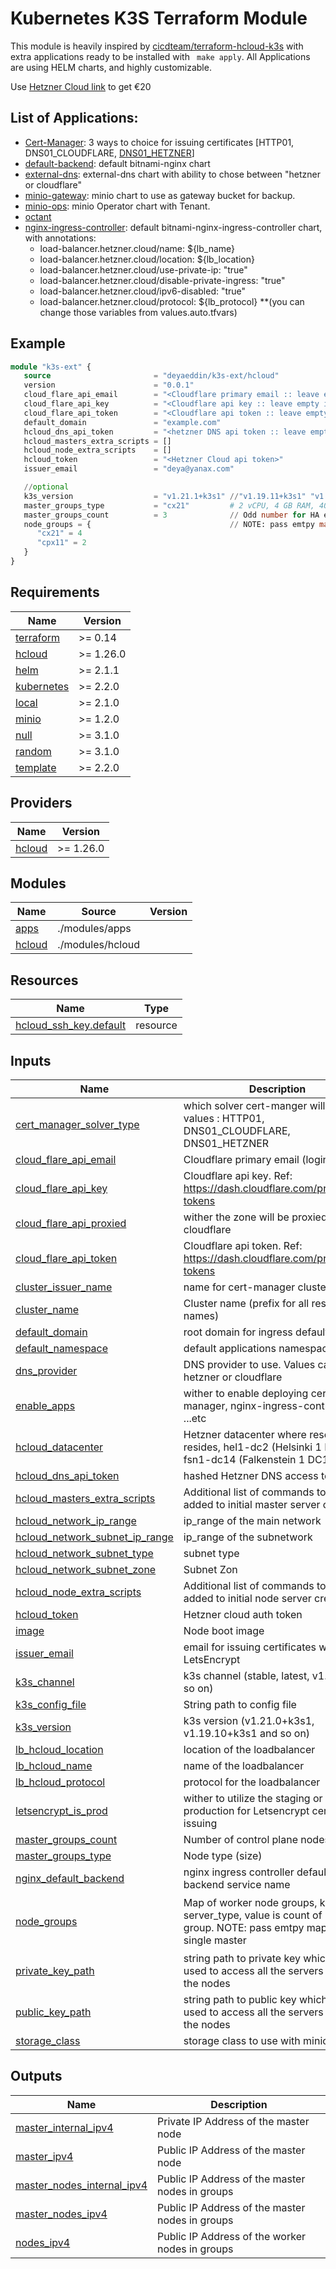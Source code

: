 
# Kubernetes K3S Terraform Module
This module is heavily inspired by [cicdteam/terraform-hcloud-k3s](https://github.com/cicdteam/terraform-hcloud-k3s) with extra applications ready to be installed with ``` make apply```. All Applications are using HELM charts, and highly customizable.

Use [Hetzner Cloud link](https://hetzner.cloud/?ref=6PAAEo0epOOA) to get €20  

## List of Applications:
 - [Cert-Manager](https://cert-manager.io/): 3 ways to choice for issuing certificates [HTTP01, DNS01_CLOUDFLARE, [DNS01_HETZNER](https://github.com/deyaeddin/cert-manager-webhook-hetzner)]
 - [default-backend](https://github.com/bitnami/charts/tree/master/bitnami/nginx): default bitnami-nginx chart
 - [external-dns](https://github.com/bitnami/charts/tree/master/bitnami/external-dns):  external-dns chart with ability to chose between "hetzner or cloudflare"
 - [minio-gateway](https://github.com/bitnami/charts/tree/master/bitnami/minio):  minio chart to use as gateway bucket for backup.
 - [minio-ops](https://github.com/minio/operator):  minio Operator chart with Tenant. 
 - [octant](https://github.com/aleveille/octant-dashboard-turnkey)
 - [nginx-ingress-controller](https://github.com/bitnami/charts/tree/master/bitnami/nginx-ingress-controller): default bitnami-nginx-ingress-controller chart, with annotations:
   - load-balancer.hetzner.cloud/name: ${lb_name}
   - load-balancer.hetzner.cloud/location: ${lb_location}
   - load-balancer.hetzner.cloud/use-private-ip: "true"
   - load-balancer.hetzner.cloud/disable-private-ingress: "true"
   - load-balancer.hetzner.cloud/ipv6-disabled: "true"
   - load-balancer.hetzner.cloud/protocol: ${lb_protocol}
**(you can change those variables from values.auto.tfvars)


## Example
```terraform
module "k3s-ext" {
   source                       = "deyaeddin/k3s-ext/hcloud"
   version                      = "0.0.1"
   cloud_flare_api_email        = "<Cloudflare primary email :: leave empty if you are using Hetzner>"
   cloud_flare_api_key          = "<Cloudflare api key :: leave empty if you are using Hetzner>"
   cloud_flare_api_token        = "<Cloudflare api token :: leave empty if you are using Hetzner>"
   default_domain               = "example.com"
   hcloud_dns_api_token         = "<hetzner DNS api token :: leave empty if you are using Cloudflare>"
   hcloud_masters_extra_scripts = []
   hcloud_node_extra_scripts    = []
   hcloud_token                 = "<Hetzner Cloud api token>"
   issuer_email                 = "deya@yanax.com"

   //optional
   k3s_version                  = "v1.21.1+k3s1" //"v1.19.11+k3s1" "v1.20.7+k3s1" "v1.21.1+k3s1"
   master_groups_type           = "cx21"         # 2 vCPU, 4 GB RAM, 40 GB Disk space
   master_groups_count          = 3              // Odd number for HA enabled
   node_groups = {                               // NOTE: pass emtpy map to use a single master
      "cx21" = 4
      "cpx11" = 2
   }
}
```

## Requirements

| Name | Version |
|------|---------|
| <a name="requirement_terraform"></a> [terraform](#requirement\_terraform) | >= 0.14 |
| <a name="requirement_hcloud"></a> [hcloud](#requirement\_hcloud) | >= 1.26.0 |
| <a name="requirement_helm"></a> [helm](#requirement\_helm) | >= 2.1.1 |
| <a name="requirement_kubernetes"></a> [kubernetes](#requirement\_kubernetes) | >= 2.2.0 |
| <a name="requirement_local"></a> [local](#requirement\_local) | >= 2.1.0 |
| <a name="requirement_minio"></a> [minio](#requirement\_minio) | >= 1.2.0 |
| <a name="requirement_null"></a> [null](#requirement\_null) | >= 3.1.0 |
| <a name="requirement_random"></a> [random](#requirement\_random) | >= 3.1.0 |
| <a name="requirement_template"></a> [template](#requirement\_template) | >= 2.2.0 |

## Providers

| Name | Version |
|------|---------|
| <a name="provider_hcloud"></a> [hcloud](#provider\_hcloud) | >= 1.26.0 |

## Modules

| Name | Source | Version |
|------|--------|---------|
| <a name="module_apps"></a> [apps](#module\_apps) | ./modules/apps |  |
| <a name="module_hcloud"></a> [hcloud](#module\_hcloud) | ./modules/hcloud |  |

## Resources

| Name | Type |
|------|------|
| [hcloud_ssh_key.default](https://registry.terraform.io/providers/hetznercloud/hcloud/latest/docs/resources/ssh_key) | resource |

## Inputs

| Name | Description | Type | Default | Required |
|------|-------------|------|---------|:--------:|
| <a name="input_cert_manager_solver_type"></a> [cert\_manager\_solver\_type](#input\_cert\_manager\_solver\_type) | which solver cert-manger will use, values : HTTP01, DNS01\_CLOUDFLARE, DNS01\_HETZNER | `string` | `"HTTP01"` | no |
| <a name="input_cloud_flare_api_email"></a> [cloud\_flare\_api\_email](#input\_cloud\_flare\_api\_email) | Cloudflare primary email (login email) | `any` | n/a | yes |
| <a name="input_cloud_flare_api_key"></a> [cloud\_flare\_api\_key](#input\_cloud\_flare\_api\_key) | Cloudflare api key.  Ref: https://dash.cloudflare.com/profile/api-tokens | `any` | n/a | yes |
| <a name="input_cloud_flare_api_proxied"></a> [cloud\_flare\_api\_proxied](#input\_cloud\_flare\_api\_proxied) | wither the zone will be proxied on cloudflare | `bool` | `false` | no |
| <a name="input_cloud_flare_api_token"></a> [cloud\_flare\_api\_token](#input\_cloud\_flare\_api\_token) | Cloudflare api token. Ref: https://dash.cloudflare.com/profile/api-tokens | `any` | n/a | yes |
| <a name="input_cluster_issuer_name"></a> [cluster\_issuer\_name](#input\_cluster\_issuer\_name) | name for cert-manager cluster issuer | `string` | `"letsencrypt"` | no |
| <a name="input_cluster_name"></a> [cluster\_name](#input\_cluster\_name) | Cluster name (prefix for all resource names) | `string` | `"my-cluster"` | no |
| <a name="input_default_domain"></a> [default\_domain](#input\_default\_domain) | root domain for ingress default service | `any` | n/a | yes |
| <a name="input_default_namespace"></a> [default\_namespace](#input\_default\_namespace) | default applications namespace | `string` | `"apps"` | no |
| <a name="input_dns_provider"></a> [dns\_provider](#input\_dns\_provider) | DNS provider to use. Values can be hetzner or cloudflare | `string` | `"hetzner"` | no |
| <a name="input_enable_apps"></a> [enable\_apps](#input\_enable\_apps) | wither to enable deploying cert-manager, nginx-ingress-controller ...etc | `bool` | `false` | no |
| <a name="input_hcloud_datacenter"></a> [hcloud\_datacenter](#input\_hcloud\_datacenter) | Hetzner datacenter where resources resides, hel1-dc2 (Helsinki 1 DC 2) or fsn1-dc14 (Falkenstein 1 DC14) | `string` | `"hel1-dc2"` | no |
| <a name="input_hcloud_dns_api_token"></a> [hcloud\_dns\_api\_token](#input\_hcloud\_dns\_api\_token) | hashed Hetzner DNS access token | `any` | n/a | yes |
| <a name="input_hcloud_masters_extra_scripts"></a> [hcloud\_masters\_extra\_scripts](#input\_hcloud\_masters\_extra\_scripts) | Additional list of commands to be added to initial master server creation | `list(string)` | n/a | yes |
| <a name="input_hcloud_network_ip_range"></a> [hcloud\_network\_ip\_range](#input\_hcloud\_network\_ip\_range) | ip\_range of the main network | `string` | `"10.0.0.0/8"` | no |
| <a name="input_hcloud_network_subnet_ip_range"></a> [hcloud\_network\_subnet\_ip\_range](#input\_hcloud\_network\_subnet\_ip\_range) | ip\_range of the subnetwork | `string` | `"10.0.0.0/16"` | no |
| <a name="input_hcloud_network_subnet_type"></a> [hcloud\_network\_subnet\_type](#input\_hcloud\_network\_subnet\_type) | subnet type | `string` | `"cloud"` | no |
| <a name="input_hcloud_network_subnet_zone"></a> [hcloud\_network\_subnet\_zone](#input\_hcloud\_network\_subnet\_zone) | Subnet Zon | `string` | `"eu-central"` | no |
| <a name="input_hcloud_node_extra_scripts"></a> [hcloud\_node\_extra\_scripts](#input\_hcloud\_node\_extra\_scripts) | Additional list of commands to be added to initial node server creation | `list(string)` | n/a | yes |
| <a name="input_hcloud_token"></a> [hcloud\_token](#input\_hcloud\_token) | Hetzner cloud auth token | `any` | n/a | yes |
| <a name="input_image"></a> [image](#input\_image) | Node boot image | `string` | `"ubuntu-20.04"` | no |
| <a name="input_issuer_email"></a> [issuer\_email](#input\_issuer\_email) | email for issuing certificates with LetsEncrypt | `any` | n/a | yes |
| <a name="input_k3s_channel"></a> [k3s\_channel](#input\_k3s\_channel) | k3s channel (stable, latest, v1.19 and so on) | `string` | `"latest"` | no |
| <a name="input_k3s_config_file"></a> [k3s\_config\_file](#input\_k3s\_config\_file) | String path to config file | `string` | `"~/.kubeconfig/hetzner.config"` | no |
| <a name="input_k3s_version"></a> [k3s\_version](#input\_k3s\_version) | k3s version (v1.21.0+k3s1, v1.19.10+k3s1 and so on) | `string` | `"v1.21.1+k3s1"` | no |
| <a name="input_lb_hcloud_location"></a> [lb\_hcloud\_location](#input\_lb\_hcloud\_location) | location of the loadbalancer | `string` | `"hel1"` | no |
| <a name="input_lb_hcloud_name"></a> [lb\_hcloud\_name](#input\_lb\_hcloud\_name) | name of the loadbalancer | `string` | `"name_cluster_lb"` | no |
| <a name="input_lb_hcloud_protocol"></a> [lb\_hcloud\_protocol](#input\_lb\_hcloud\_protocol) | protocol for the loadbalancer | `string` | `"tcp"` | no |
| <a name="input_letsencrypt_is_prod"></a> [letsencrypt\_is\_prod](#input\_letsencrypt\_is\_prod) | wither to utilize the staging or production for Letsencrypt certificates issuing | `bool` | `false` | no |
| <a name="input_master_groups_count"></a> [master\_groups\_count](#input\_master\_groups\_count) | Number of control plane nodes. | `number` | `1` | no |
| <a name="input_master_groups_type"></a> [master\_groups\_type](#input\_master\_groups\_type) | Node type (size) | `string` | `"cx21"` | no |
| <a name="input_nginx_default_backend"></a> [nginx\_default\_backend](#input\_nginx\_default\_backend) | nginx ingress controller default backend service name | `string` | `"default-backend"` | no |
| <a name="input_node_groups"></a> [node\_groups](#input\_node\_groups) | Map of worker node groups, key is server\_type, value is count of nodes in group. NOTE: pass emtpy map to use a single master | `map(string)` | <pre>{<br>  "cpx11": 2,<br>  "cx21": 4<br>}</pre> | no |
| <a name="input_private_key_path"></a> [private\_key\_path](#input\_private\_key\_path) | string path to private key which will be used to access all the servers including the nodes | `string` | `"~/.ssh/id_rsa"` | no |
| <a name="input_public_key_path"></a> [public\_key\_path](#input\_public\_key\_path) | string path to public key which will be used to access all the servers including the nodes | `string` | `"~/.ssh/id_rsa.pub"` | no |
| <a name="input_storage_class"></a> [storage\_class](#input\_storage\_class) | storage class to use with minio drivers | `string` | `"hcloud-volumes"` | no |

## Outputs

| Name | Description |
|------|-------------|
| <a name="output_master_internal_ipv4"></a> [master\_internal\_ipv4](#output\_master\_internal\_ipv4) | Private IP Address of the master node |
| <a name="output_master_ipv4"></a> [master\_ipv4](#output\_master\_ipv4) | Public IP Address of the master node |
| <a name="output_master_nodes_internal_ipv4"></a> [master\_nodes\_internal\_ipv4](#output\_master\_nodes\_internal\_ipv4) | Public IP Address of the master nodes in groups |
| <a name="output_master_nodes_ipv4"></a> [master\_nodes\_ipv4](#output\_master\_nodes\_ipv4) | Public IP Address of the master nodes in groups |
| <a name="output_nodes_ipv4"></a> [nodes\_ipv4](#output\_nodes\_ipv4) | Public IP Address of the worker nodes in groups |
